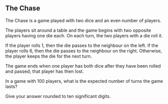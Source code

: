 ## The Chase

The Chase is a game played with two dice and an even number of players.

The players sit around a table and the game begins with two opposite players having one die each. On each turn, the two players with a die roll it.

If the player rolls $1$, then the die passes to the neighbour on the left.
If the player rolls $6$, then the die passes to the neighbour on the right.
Otherwise, the player keeps the die for the next turn.

The game ends when one player has both dice after they have been rolled and passed; that player has then lost.

In a game with $100$ players, what is the expected number of turns the game lasts?

Give your answer rounded to ten significant digits.
